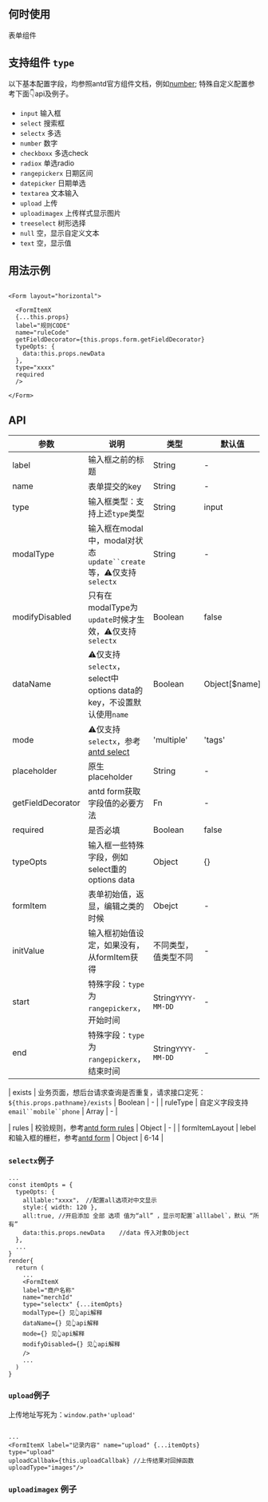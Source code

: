 

## 何时使用

表单组件


## 支持组件 `type`

以下基本配置字段，均参照antd官方组件文档，例如[number](https://ant.design/components/input-number-cn/);
特殊自定义配置参考下面👇api及例子。
* `input` 输入框
* `select` 搜索框
* `selectx` 多选
* `number` 数字
* `checkboxx` 多选check
* `radiox` 单选radio
* `rangepickerx` 日期区间
* `datepicker` 日期单选
* `textarea` 文本输入
* `upload` 上传
* `uploadimagex` 上传样式显示图片
* `treeselect` 树形选择
* `null` 空，显示自定义文本
* `text` 空，显示值




## 用法示例
```

<Form layout="horizontal">

  <FormItemX
  {...this.props}
  label="规则CODE"
  name="ruleCode"
  getFieldDecorator={this.props.form.getFieldDecorator}
  typeOpts: {
    data:this.props.newData
  },
  type="xxxx"
  required
  />

</Form>
```

## API


| 参数      | 说明                                      | 类型         | 默认值 |
|----------|------------------------------------------|-------------|-------|
| label | 输入框之前的标题 | String | - |
| name | 表单提交的key | String | - |
| type | 输入框类型：支持上述`type`类型 | String | input |
| modalType | 输入框在modal中，modal对状态`update``create`等，⚠️仅支持`selectx` | String | - |
| modifyDisabled | 只有在modalType为`update`时候才生效，⚠️仅支持`selectx` | Boolean | false |
| dataName | ⚠️仅支持`selectx`，select中options data的key，不设置默认使用`name` | Boolean | Object[$name] |
| mode | ⚠️仅支持`selectx`，参考[antd select](https://ant.design/components/select-cn/) | 'multiple' | 'tags' | - |
| placeholder | 原生placeholder | String | - |
| getFieldDecorator | antd form获取字段值的必要方法 | Fn | - |
| required | 是否必填 | Boolean | false |
| typeOpts | 输入框一些特殊字段，例如select重的options data | Object | {} |
| formItem | 表单初始值，返显，编辑之类的时候 | Obejct | - |
| initValue | 输入框初始值设定，如果没有，从formItem获得 | 不同类型，值类型不同 | - |
| start | 特殊字段：`type`为`rangepickerx`，开始时间 | String`YYYY-MM-DD` | - |
| end | 特殊字段：`type`为`rangepickerx`，结束时间 | String`YYYY-MM-DD` | - |

| exists | 业务页面，想后台请求查询是否重复，请求接口定死：`${this.props.pathname}/exists` | Boolean | - |
| ruleType | 自定义字段支持`email``mobile``phone` | Array | - |

| rules | 校验规则，参考[antd form rules](https://ant.design/components/form-cn/#%E6%A0%A1%E9%AA%8C%E8%A7%84%E5%88%99) | Object | - |
| formItemLayout | lebel和输入框的栅栏，参考[antd form](https://ant.design/components/form-cn/) | Object | 6-14 |



### `selectx`例子



```
...
const itemOpts = {
  typeOpts: {
    alllable:"xxxx"， //配置all选项对中文显示
    style:{ width: 120 },
    all:true, //开启添加 全部 选项 值为“all” ，显示可配置`alllabel`，默认 “所有”
    data:this.props.newData    //data 传入对象Object
  },
  ...
}
render{
  return (
    ...
    <FormItemX
    label="商户名称"
    name="merchId"
    type="selectx" {...itemOpts}
    modalType={} 见👆api解释
    dataName={} 见👆api解释
    mode={} 见👆api解释
    modifyDisabled={} 见👆api解释
    />
    ...
  )
}

```



### `upload`例子


上传地址写死为：`window.path+'upload'`
```

...
<FormItemX label="记录内容" name="upload" {...itemOpts}
type="upload"
uploadCallbak={this.uploadCallbak} //上传结果对回掉函数
uploadType="images"/>

```


###  `uploadimagex` 例子
